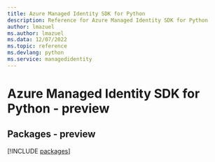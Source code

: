 ```yaml
---
title: Azure Managed Identity SDK for Python
description: Reference for Azure Managed Identity SDK for Python
author: lmazuel
ms.author: lmazuel
ms.data: 12/07/2022
ms.topic: reference
ms.devlang: python
ms.service: managedidentity
---
```

# Azure Managed Identity SDK for Python - preview
## Packages - preview
[!INCLUDE [packages](managed-identity-index.md)]